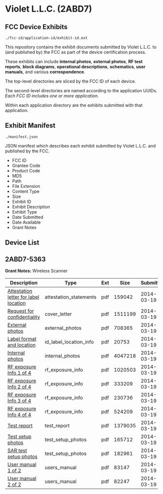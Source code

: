 # Violet L.L.C. (2ABD7)
## FCC Device Exhibits

```
./fcc-id/application-id/exhibit-id.ext
```

This repository contains the exhibit documents submitted by Violet L.L.C. to (and published by) the FCC as part of the device certification process.

These exhibits can include **internal photos**, **external photos**, **RF test reports**, **block diagrams**, **operational descriptions**, **schematics**, **user manuals**, and various **correspondence**.

The top-level directories are sliced by the FCC ID of each device.

The second-level directories are named according to the application UUIDs. *Each FCC ID includes one or more application.*

Within each application directory are the exhibits submitted with that application. 

## Exhibit Manifest

```
./manifest.json
```

JSON manifest which describes each exhibit submitted by Violet L.L.C. and published by the FCC.

- FCC ID
- Grantee Code
- Product Code
- MD5
- Path
- File Extension
- Content Type
- Size
- Exhibit ID
- Exhibit Description
- Exhibit Type
- Date Submitted
- Date Available
- Grant Notes

## Device List
## 2ABD7-5363
**Grant Notes:** Wireless Scanner

| Description | Type | Ext | Size | Submitted | Available |
| ----------- | ---- | --- | ---- | --------- | --------- |
| [Attestation letter for label location](2ABD7-5363/5b8372e9bac6c88cafb2799c5268ec8c/2220244.pdf) | attestation_statements | pdf | 159042 | 2014-03-19 | 2014-03-20 |
| [Request for confidentiality](2ABD7-5363/5b8372e9bac6c88cafb2799c5268ec8c/2220245.pdf) | cover_letter | pdf | 1511199 | 2014-03-19 | 2014-03-20 |
| [External photos](2ABD7-5363/5b8372e9bac6c88cafb2799c5268ec8c/2220235.pdf) | external_photos | pdf | 708365 | 2014-03-19 | 2014-06-15 |
| [Label format and location](2ABD7-5363/5b8372e9bac6c88cafb2799c5268ec8c/2220246.pdf) | id_label_location_info | pdf | 20753 | 2014-03-19 | 2014-03-20 |
| [Internal photos](2ABD7-5363/5b8372e9bac6c88cafb2799c5268ec8c/2220236.pdf) | internal_photos | pdf | 4047218 | 2014-03-19 | 2014-06-15 |
| [RF exposure Info 1 of 4](2ABD7-5363/5b8372e9bac6c88cafb2799c5268ec8c/2220240.pdf) | rf_exposure_info | pdf | 1020503 | 2014-03-19 | 2014-03-20 |
| [RF exposure Info 2 of 4](2ABD7-5363/5b8372e9bac6c88cafb2799c5268ec8c/2220241.pdf) | rf_exposure_info | pdf | 333209 | 2014-03-19 | 2014-03-20 |
| [RF exposure Info 3 of 4](2ABD7-5363/5b8372e9bac6c88cafb2799c5268ec8c/2220242.pdf) | rf_exposure_info | pdf | 230736 | 2014-03-19 | 2014-03-20 |
| [RF exposure Info 4 of 4](2ABD7-5363/5b8372e9bac6c88cafb2799c5268ec8c/2220243.pdf) | rf_exposure_info | pdf | 524209 | 2014-03-19 | 2014-03-20 |
| [Test report](2ABD7-5363/5b8372e9bac6c88cafb2799c5268ec8c/2220239.pdf) | test_report | pdf | 1379035 | 2014-03-19 | 2014-03-20 |
| [Test setup photos](2ABD7-5363/5b8372e9bac6c88cafb2799c5268ec8c/2220233.pdf) | test_setup_photos | pdf | 165712 | 2014-03-19 | 2014-06-15 |
| [SAR test setup photos](2ABD7-5363/5b8372e9bac6c88cafb2799c5268ec8c/2220234.pdf) | test_setup_photos | pdf | 182961 | 2014-03-19 | 2014-06-15 |
| [User manual 1 of 2](2ABD7-5363/5b8372e9bac6c88cafb2799c5268ec8c/2220237.pdf) | users_manual | pdf | 83147 | 2014-03-19 | 2014-06-15 |
| [User manual 2 of 2](2ABD7-5363/5b8372e9bac6c88cafb2799c5268ec8c/2220238.pdf) | users_manual | pdf | 82247 | 2014-03-19 | 2014-06-15 |
